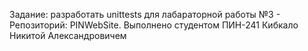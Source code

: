 Задание: разработать unittests для лабараторной работы №3 - Репозиторий: PINWebSite.
Выполнено студентом ПИН-241 Кибкало Никитой Александровичем
